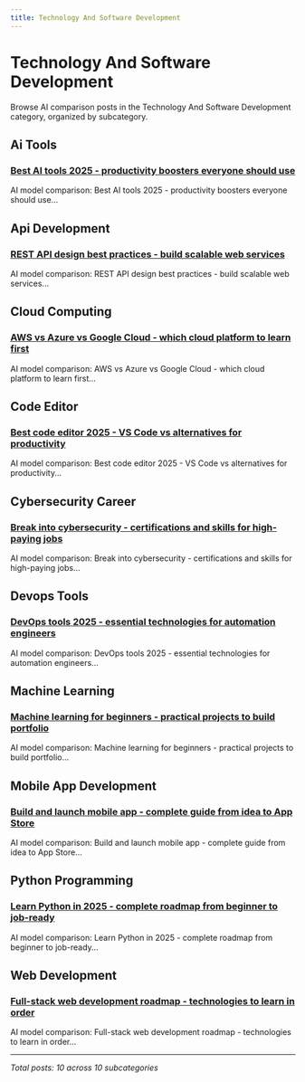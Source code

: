 ```yaml
---
title: Technology And Software Development
---
```


# Technology And Software Development

Browse AI comparison posts in the Technology And Software Development category, organized by subcategory.

## Ai Tools

### [Best AI tools 2025 - productivity boosters everyone should use](ai-tools/chatgpt-vs-deepseek-vs-gemini-ai-tools-5258.md)

AI model comparison: Best AI tools 2025 - productivity boosters everyone should use...

## Api Development

### [REST API design best practices - build scalable web services](api-development/chatgpt-vs-gemini-vs-grok-api-development-7732.md)

AI model comparison: REST API design best practices - build scalable web services...

## Cloud Computing

### [AWS vs Azure vs Google Cloud - which cloud platform to learn first](cloud-computing/chatgpt-vs-claude-vs-deepseek-cloud-computing-4284.md)

AI model comparison: AWS vs Azure vs Google Cloud - which cloud platform to learn first...

## Code Editor

### [Best code editor 2025 - VS Code vs alternatives for productivity](code-editor/chatgpt-vs-deepseek-vs-mistral-code-editor-9837.md)

AI model comparison: Best code editor 2025 - VS Code vs alternatives for productivity...

## Cybersecurity Career

### [Break into cybersecurity - certifications and skills for high-paying jobs](cybersecurity-career/deepseek-vs-gemini-vs-mistral-cybersecurity-career-5234.md)

AI model comparison: Break into cybersecurity - certifications and skills for high-paying jobs...

## Devops Tools

### [DevOps tools 2025 - essential technologies for automation engineers](devops-tools/chatgpt-vs-claude-vs-gemini-devops-tools-8041.md)

AI model comparison: DevOps tools 2025 - essential technologies for automation engineers...

## Machine Learning

### [Machine learning for beginners - practical projects to build portfolio](machine-learning/deepseek-vs-grok-vs-mistral-machine-learning-4274.md)

AI model comparison: Machine learning for beginners - practical projects to build portfolio...

## Mobile App Development

### [Build and launch mobile app - complete guide from idea to App Store](mobile-app-development/gemini-vs-grok-vs-mistral-mobile-app-development-6136.md)

AI model comparison: Build and launch mobile app - complete guide from idea to App Store...

## Python Programming

### [Learn Python in 2025 - complete roadmap from beginner to job-ready](python-programming/chatgpt-vs-deepseek-vs-grok-python-programming-6963.md)

AI model comparison: Learn Python in 2025 - complete roadmap from beginner to job-ready...

## Web Development

### [Full-stack web development roadmap - technologies to learn in order](web-development/gemini-vs-grok-vs-mistral-web-development-5015.md)

AI model comparison: Full-stack web development roadmap - technologies to learn in order...

---

*Total posts: 10 across 10 subcategories*
